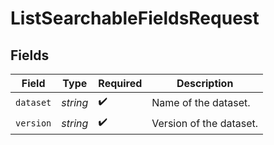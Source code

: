 # ListSearchableFieldsRequest


## Fields

| Field                   | Type                    | Required                | Description             |
| ----------------------- | ----------------------- | ----------------------- | ----------------------- |
| `dataset`               | *string*                | :heavy_check_mark:      | Name of the dataset.    |
| `version`               | *string*                | :heavy_check_mark:      | Version of the dataset. |